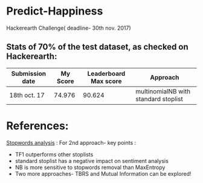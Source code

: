 # Predict-Happiness
Hackerearth Challenge( deadline- 30th nov. 2017)

## Stats of 70% of the test dataset, as checked on Hackerearth:

Submission date| My Score  | Leaderboard Max score | Approach
----------- | ------------- | ------------- | ---------------
18th oct. 17| 74.976  | 90.624 | multinomialNB with standard stoplist


# References:
[Stopwords analysis](http://www.lrec-conf.org/proceedings/lrec2014/pdf/292_Paper.pdf) : For 2nd approach- key points :
 * TF1 outperforms other stoplists
 * standard stoplist has a negative impact on sentiment analysis
 * NB is more sensitive to stopwords removal than MaxEntropy
 * Two more approaches- TBRS and Mutual Information can be explored!

